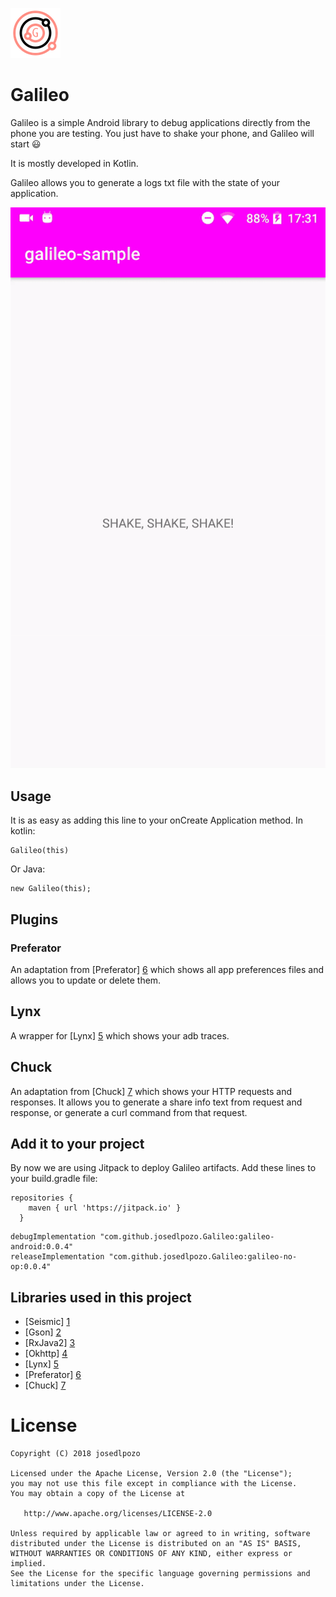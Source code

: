 ![picture](media/galileo-80px.png)

# Galileo

Galileo is a simple Android library to debug applications directly from the phone you are testing. You just have to shake your phone, and Galileo will start :smiley:

It is mostly developed in Kotlin.

Galileo allows you to generate a logs txt file with the state of your application. 

![gif](media/galileo.gif)

## Usage

It is as easy as adding this line to your onCreate Application method. In kotlin:

```
Galileo(this)
```

Or Java:

```
new Galileo(this);
```

## Plugins

### Preferator

An adaptation from [Preferator] [6] which shows all app preferences files and allows you to update or delete them.

## Lynx

A wrapper for [Lynx] [5] which shows your adb traces.

## Chuck

An adaptation from [Chuck] [7] which shows your HTTP requests and responses. It allows you to generate a share info text from request and response, or generate a curl command from that request. 

## Add it to your project

By now we are using Jitpack to deploy Galileo artifacts. Add these lines to your build.gradle file:

```
repositories {
    maven { url 'https://jitpack.io' }
  }
```

```
debugImplementation "com.github.josedlpozo.Galileo:galileo-android:0.0.4"
releaseImplementation "com.github.josedlpozo.Galileo:galileo-no-op:0.0.4"
```

## Libraries used in this project

* [Seismic] [1]
* [Gson] [2]
* [RxJava2] [3]
* [Okhttp] [4]
* [Lynx] [5]
* [Preferator] [6]
* [Chuck] [7]


# License

    Copyright (C) 2018 josedlpozo

    Licensed under the Apache License, Version 2.0 (the "License");
    you may not use this file except in compliance with the License.
    You may obtain a copy of the License at

       http://www.apache.org/licenses/LICENSE-2.0

    Unless required by applicable law or agreed to in writing, software
    distributed under the License is distributed on an "AS IS" BASIS,
    WITHOUT WARRANTIES OR CONDITIONS OF ANY KIND, either express or implied.
    See the License for the specific language governing permissions and
    limitations under the License.
    
[1]: https://github.com/square/seismic
[2]: https://github.com/google/gson
[3]: https://github.com/ReactiveX/RxJava
[4]: https://github.com/square/okhttp
[5]: https://github.com/pedrovgs/Lynx
[6]: https://github.com/Sloy/preferator
[7]: https://github.com/jgilfelt/chuck